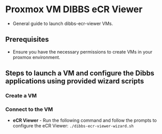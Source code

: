 # Proxmox VM DIBBS eCR Viewer

- General guide to launch dibbs-ecr-viewer VMs.

## Prerequisites

- Ensure you have the necessary permissions to create VMs in your proxmox environment.

## Steps to launch a VM and configure the Dibbs applications using provided wizard scripts

### Create a VM

### Connect to the VM

  - **eCR Viewer** - Run the following command and follow the prompts to configure the eCR Viewer: `./dibbs-ecr-viewer-wizard.sh`
